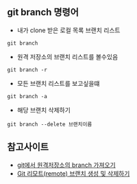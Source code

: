 ## git branch 명령어

- 내가 clone 받은 로컬 목록 브랜치 리스트
~~~
git branch
~~~

- 원격 저장소의 브랜치 리스트를 볼수있음
~~~
git branch -r
~~~

- 모든 브랜치 리스트를 보고싶을떄
~~~
git branch -a
~~~

- 해당 브랜치 삭제하기
~~~
git branch --delete 브랜치이름
~~~

## 참고사이트
- [git에서 원격저장소의 branch 가져오기](https://blog.outsider.ne.kr/641)
- [Git 리모트(remote) 브랜치 생성 및 삭제하기](https://trustyoo86.github.io/git/2017/11/28/git-remote-branch-create.html)